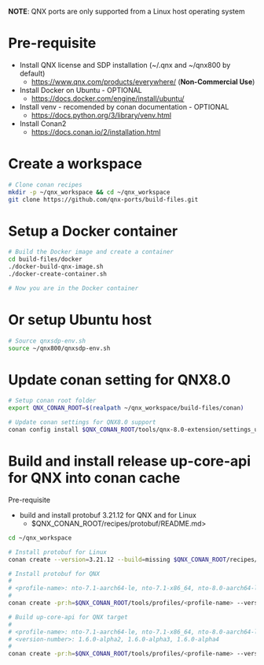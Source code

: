 **NOTE**: QNX ports are only supported from a Linux host operating system


# Pre-requisite

* Install QNX license and SDP installation (~/.qnx and ~/qnx800 by default)
  - https://www.qnx.com/products/everywhere/ (**Non-Commercial Use**)
* Install Docker on Ubuntu - OPTIONAL
  - https://docs.docker.com/engine/install/ubuntu/
* Install venv - recomended by conan documentation - OPTIONAL
  - https://docs.python.org/3/library/venv.html
* Install Conan2
  - https://docs.conan.io/2/installation.html

# Create a workspace

```bash
# Clone conan recipes
mkdir -p ~/qnx_workspace && cd ~/qnx_workspace
git clone https://github.com/qnx-ports/build-files.git
```

# Setup a Docker container
```bash
# Build the Docker image and create a container
cd build-files/docker
./docker-build-qnx-image.sh
./docker-create-container.sh

# Now you are in the Docker container
```

# Or setup Ubuntu host
```bash
# Source qnxsdp-env.sh
source ~/qnx800/qnxsdp-env.sh
```

# Update conan setting for QNX8.0
```bash
# Setup conan root folder
export QNX_CONAN_ROOT=$(realpath ~/qnx_workspace/build-files/conan)

# Update conan settings for QNX8.0 support
conan config install $QNX_CONAN_ROOT/tools/qnx-8.0-extension/settings_user.yml
```

# Build and install release up-core-api for QNX into conan cache

Pre-requisite

* build and install protobuf 3.21.12 for QNX and for Linux
  - $QNX_CONAN_ROOT/recipes/protobuf/README.md>

```bash
cd ~/qnx_workspace

# Install protobuf for Linux
conan create --version=3.21.12 --build=missing $QNX_CONAN_ROOT/recipes/protobuf/all

# Install protobuf for QNX
#
# <profile-name>: nto-7.1-aarch64-le, nto-7.1-x86_64, nto-8.0-aarch64-le, nto-8.0-x86_64
#
conan create -pr:h=$QNX_CONAN_ROOT/tools/profiles/<profile-name> --version=3.21.12 --build=missing $QNX_CONAN_ROOT/recipes/protobuf/all

# Build up-core-api for QNX target
#
# <profile-name>: nto-7.1-aarch64-le, nto-7.1-x86_64, nto-8.0-aarch64-le, nto-8.0-x86_64
# <version-number>: 1.6.0-alpha2, 1.6.0-alpha3, 1.6.0-alpha4
#
conan create -pr:h=$QNX_CONAN_ROOT/tools/profiles/<profile-name> --version=<version-number> $QNX_CONAN_ROOT/recipes/up-core-api/release
```
